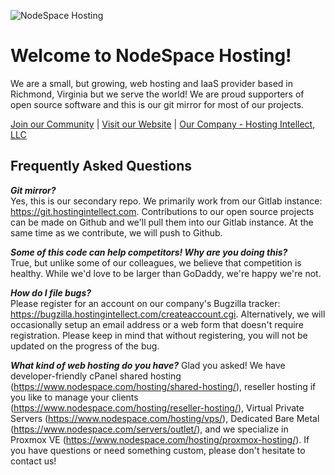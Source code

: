 ![NodeSpace Hosting](https://cdn.nodespace.com/wp-content/uploads/nodespace-web.png)
# Welcome to NodeSpace Hosting!
We are a small, but growing, web hosting and IaaS provider based in Richmond, Virginia but we serve the world! We are proud supporters of open source software and this is our git mirror for most of our projects. 

[Join our Community](https://forums.nodespace.com) | [Visit our Website](https://www.nodespace.com) | [Our Company - Hosting Intellect, LLC](https://www.hostingintellect.com)

## Frequently Asked Questions

_**Git mirror?**_  
Yes, this is our secondary repo. We primarily work from our Gitlab instance: https://git.hostingintellect.com. Contributions to our open source projects can be made on Github and we'll pull them into our Gitlab instance. At the same time as we contribute, we will push to Github. 

_**Some of this code can help competitors! Why are you doing this?**_  
True, but unlike some of our colleagues, we believe that competition is healthy. While we'd love to be larger than GoDaddy, we're happy we're not.

_**How do I file bugs?**_  
Please register for an account on our company's Bugzilla tracker: https://bugzilla.hostingintellect.com/createaccount.cgi. Alternatively, we will occasionally setup an email address or a web form that doesn't require registration. Please keep in mind that without registering, you will not be updated on the progress of the bug.

_**What kind of web hosting do you have?**_
Glad you asked! We have developer-friendly cPanel shared hosting (https://www.nodespace.com/hosting/shared-hosting/), reseller hosting if you like to manage your clients (https://www.nodespace.com/hosting/reseller-hosting/), Virtual Private Servers (https://www.nodespace.com/hosting/vps/), Dedicated Bare Metal (https://www.nodespace.com/servers/outlet/), and we specialize in Proxmox VE (https://www.nodespace.com/hosting/proxmox-hosting/). If you have questions or need something custom, please don't hesitate to contact us!
